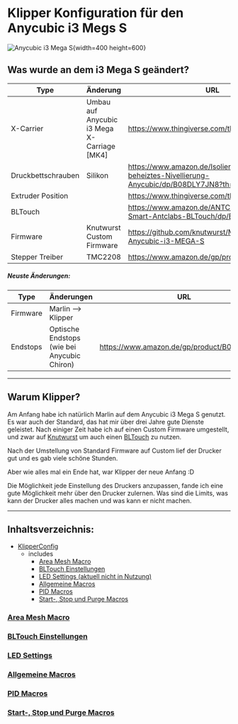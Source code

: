 # Klipper Konfiguration für den Anycubic i3 Megs S

![Anycubic i3 Mega S](https://github.com/MacVille/i3Mega-S-Klipper/blob/main/Images/IMG_9937.JPG){width=400 height=600}

## Was wurde an dem i3 Mega S geändert?

| Type               | Änderung                                    | URL                                                                                           |
| ------------------ | ------------------------------------------- | --------------------------------------------------------------------------------------------- |
| X-Carrier          | Umbau auf Anycubic i3 Mega X-Carriage [MK4] | https://www.thingiverse.com/thing:3537449                                                     |
| Druckbettschrauben | Silikon                                     | https://www.amazon.de/Isolierte-3D-Drucker-beheiztes-Nivellierung-Anycubic/dp/B08DLY7JN8?th=1 |
| Extruder Position  |                                             | https://www.thingiverse.com/thing:4753988                                                     |
| BLTouch            |                                             | https://www.amazon.de/ANTCLABS-BLTouch-Smart-Antclabs-BLTouch/dp/B01FFV2TOS                   |
| Firmware           | Knutwurst Custom Firmware                   | https://github.com/knutwurst/Marlin-2-0-x-Anycubic-i3-MEGA-S                                  |
| Stepper Treiber    | TMC2208                                     | https://www.amazon.de/gp/product/B07J6SKQGF                                                   |

##### Neuste Änderungen:
| Type     | Änderungen         | URL |
| -------- | ------------------ | --- |
| Firmware | Marlin --> Klipper |     |
| Endstops | Optische Endstops (wie bei Anycubic Chiron) | https://www.amazon.de/gp/product/B07PX8ZFXN |         |                    |     |

---

## Warum Klipper?

Am Anfang habe ich natürlich Marlin auf dem Anycubic i3 Mega S genutzt.
Es war auch der Standard, das hat mir über drei Jahre gute Dienste geleistet.
Nach einiger Zeit habe ich auf einen Custom Firmware umgestellt, und zwar auf [Knutwurst](https://github.com/knutwurst/Marlin-2-0-x-Anycubic-i3-MEGA-S)
um auch einen [BLTouch](https://www.amazon.de/ANTCLABS-BLTouch-Smart-Antclabs-BLTouch/dp/B01FFV2TOS) zu nutzen.

Nach der Umstellung von Standard Firmware auf Custom lief der Drucker gut und es gab viele schöne Stunden.

Aber wie alles mal ein Ende hat, war Klipper der neue Anfang :D

Die Möglichkeit jede Einstellung des Druckers anzupassen, fande ich eine gute Möglichkeit mehr über den Drucker zulernen. Was sind die Limits, was kann der Drucker alles machen und was kann er nicht machen.

---

## Inhaltsverzeichnis:

+ [KlipperConfig](/KlipperConfig/config.md)
	+ includes
		+ [Area Mesh Macro](https://github.com/MacVille/i3Mega-S-Klipper#area-mesh-macro)
		+ [BLTouch Einstellungen](https://github.com/MacVille/i3Mega-S-Klipper#bltouch-einstellungen)
		+ [LED Settings (aktuell nicht in Nutzung)](https://github.com/MacVille/i3Mega-S-Klipper#led-settings)
		+ [Allgemeine Macros](https://github.com/MacVille/i3Mega-S-Klipper#allgemeine-macros)
		+ [PID Macros](https://github.com/MacVille/i3Mega-S-Klipper#pid-macros)
		+ [Start-, Stop und Purge Macros](https://github.com/MacVille/i3Mega-S-Klipper#start--stop-und-purge-macros)


### [Area Mesh Macro](KlipperConfig/includes/area_mesh/area_mesh.md)

### [BLTouch Einstellungen](/KlipperConfig/includes/bltouch/bltouch.md)

### [LED Settings](/KlipperConfig/includes/leds/leds.md)

### [Allgemeine Macros](/KlipperConfig/includes/macros/macros.md)

### [PID Macros](/KlipperConfig/includes/pid/pid.md)

### [Start-, Stop und Purge Macros](/KlipperConfig/includes/start_stop/start_stop.md)


